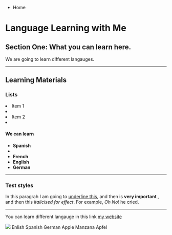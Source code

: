 
<ul class="breadcrumb">
  <li>Home</li>
</ul>



<h1> Language Learning with Me</h1>
<h2> Section One: What you can learn here. </h2>
<p> We are going to learn different langauges. </h2>

<hr>
<h2>Learning Materials </h2>
<h3> Lists  </h3>
 <li>Item 1<li>
 <li>Item 2<li>   
 

<h4>We can learn<h4>
<ul>
  <li>Spanish<li>
  <li>French</li>
  <li>English</li>
  <li>German</li>
  </ul>
  
  <hr>
  
  
  <h3>Test styles </h3>
  <p>In this paragrah I am going to <u>underline this</u>, and then is <strong> very important </strong>, and then this <em>italicised for effect</em>. For example, <em> Oh No! </em> he cried. </p>
  
  <hr>

<p> You can learn different langauge in this link <a href="https://www.duolingo.com/"> my website </a></p>
  
<img src="http://www.childteaching.com/wp-content/uploads/2015/07/child-teaching6-9.jpg" />
 
 </table> 
  <tr>
    <th>Enlish</th>
    <th>Spanish</th>
    <th>German</th>



</tr>
  <tr>
    <td>Apple</td>
    <td>Manzana</td>
    <td>Apfel</td>
  </tr>
  <tr>
    
  






